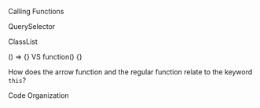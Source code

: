 Calling Functions

QuerySelector

ClassList

() => {} VS function() {}

How does the arrow function and the regular function relate to the keyword `this`?

Code Organization
